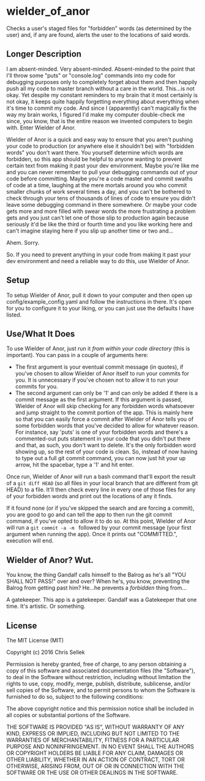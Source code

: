 # wielder_of_anor
Checks a user's staged files for "forbidden" words (as determined by the user)
and, if any are found, alerts the user to the locations of said words.

## Longer Description
I am absent-minded. Very absent-minded. Absent-minded to the point that I'll
throw some "puts" or "console.log" commands into my code for debugging purposes
only to completely forget about them and then happily push all my code to
master branch without a care in the world. This...is not okay. Yet despite my
constant reminders to my brain that it most certainly is not okay, it keeps
quite happily forgetting everything about everything when it's time to commit
my code. And since I (apparently) can't magically fix the way my brain works, I
figured I'd make my computer double-check me since, you know, that is the entire
reason we invented computers to begin with. Enter Wielder of Anor.

Wielder of Anor is a quick and easy way to ensure that you aren't pushing your
code to production (or anywhere else it shouldn't be) with "forbidden words" you
don't want there. You yourself determine which words are forbidden, so this app
should be helpful to anyone wanting to prevent certain text from making it past
your dev environment. Maybe you're like me and you can never remember to pull
your debugging commands out of your code before committing. Maybe you're a code
master and commit swaths of code at a time, laughing at the mere mortals around
you who commit smaller chunks of work several times a day, and you can't be
bothered to check through your tens of thousands of lines of code to ensure you
didn't leave some debugging command in there somewhere. Or maybe your code gets
more and more filled with swear words the more frustrating a problem gets and
you just can't let one of those slip to production again because seriously it'd
be like the third or fourth time and you like working here and can't imagine
staying here if you slip up another time or two and...

Ahem. Sorry.

So. If you need to prevent anything in your code from making it past your dev
environment and need a reliable way to do this, use Wielder of Anor.

## Setup
To setup Wielder of Anor, pull it down to your computer and then open up
config/example_config.yaml and follow the instructions in there. It's open for
you to configure it to your liking, or you can just use the defaults I have
listed. 

## Use/What It Does
To use Wielder of Anor, just run it *from within your code directory* (this is
important). You can pass in a couple of arguments here:

* The first argument is your eventual commit message (in quotes), if you've
  chosen to allow Wielder of Anor itself to run your commits for you. It is
  unnecessary if you've chosen not to allow it to run your commits for you.
* The second argument can only be '1' and can only be added if there is a commit
  message as the first argument. If this argument is passed, Wielder of Anor
  will skip checking for any forbidden words whatsoever and jump straight to the
  commit portion of the app. This is mainly here so that you can easily force a
  commit after Wielder of Anor tells you of some forbidden words that you've
  decided to allow for whatever reason. For instance, say 'puts' is one of your
  forbidden words and there's a commented-out puts statement in your code
  that you didn't put there and that, as such, you don't want to delete. It's
  the only forbidden word showing up, so the rest of your code is clean. So,
  instead of now having to type out a full git commit command, you can now just
  hit your up arrow, hit the spacebar, type a '1' and hit enter.
  
Once run, Wielder of Anor will run a bash command that'll export the result of a
`git diff HEAD` (so all files in your local branch that are different from git
HEAD) to a file. It'll then check every line in every one of those files for any
of your forbidden words and print out the locations of any it finds.

If it found none (or if you've skipped the search and are forcing a commit), you
are good to go and can tell the app to then run the git commit command, if
you've opted to allow it to do so. At this point, Wielder of Anor will run a
`git commit -a -m ` followed by your commit message (your first argument when
running the app). Once it prints out "COMMITTED.", execution will end.

## Wielder of Anor? Wut.
You know, the thing Gandalf calls himself to the Balrog as he's all "YOU SHALL
NOT PASS!" over and over? When he's, you know, preventing the Balrog from
getting past him? He...he prevents a *forbidden* thing from...

A gatekeeper. This app is a gatekeeper. Gandalf was a Gatekeeper that one
time. It's artistic. Or something.

## License
The MIT License (MIT)

Copyright (c) 2016 Chris Sellek

Permission is hereby granted, free of charge, to any person obtaining a copy
of this software and associated documentation files (the "Software"), to deal
in the Software without restriction, including without limitation the rights
to use, copy, modify, merge, publish, distribute, sublicense, and/or sell
copies of the Software, and to permit persons to whom the Software is
furnished to do so, subject to the following conditions:

The above copyright notice and this permission notice shall be included in all
copies or substantial portions of the Software.

THE SOFTWARE IS PROVIDED "AS IS", WITHOUT WARRANTY OF ANY KIND, EXPRESS OR
IMPLIED, INCLUDING BUT NOT LIMITED TO THE WARRANTIES OF MERCHANTABILITY,
FITNESS FOR A PARTICULAR PURPOSE AND NONINFRINGEMENT. IN NO EVENT SHALL THE
AUTHORS OR COPYRIGHT HOLDERS BE LIABLE FOR ANY CLAIM, DAMAGES OR OTHER
LIABILITY, WHETHER IN AN ACTION OF CONTRACT, TORT OR OTHERWISE, ARISING FROM,
OUT OF OR IN CONNECTION WITH THE SOFTWARE OR THE USE OR OTHER DEALINGS IN THE
SOFTWARE.